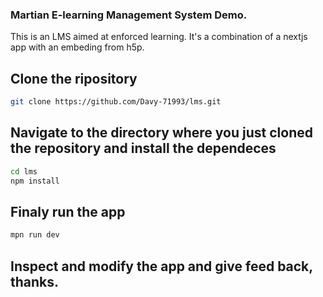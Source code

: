 ### Martian E-learning Management System Demo.

This is an LMS aimed at enforced learning.
It's a combination of a nextjs app with an embeding from h5p.

## Clone the ripository

```bash
git clone https://github.com/Davy-71993/lms.git

```

## Navigate to the directory where you just cloned the repository and install the dependeces

```bash
cd lms
npm install

```

## Finaly run the app

```bash
mpn run dev

```

## Inspect and modify the app and give feed back, thanks.
